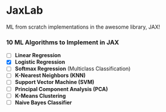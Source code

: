 # JaxLab
ML from scratch implementations in the awesome library, JAX!

### 10 ML Algorithms to Implement in JAX
- [ ] **Linear Regression**  
- [x] **Logistic Regression**  
- [ ] **Softmax Regression** (Multiclass Classification)  
- [ ] **K-Nearest Neighbors (KNN)**  
- [ ] **Support Vector Machine (SVM)**  
- [ ] **Principal Component Analysis (PCA)**  
- [ ] **K-Means Clustering**  
- [ ] **Naive Bayes Classifier**  
